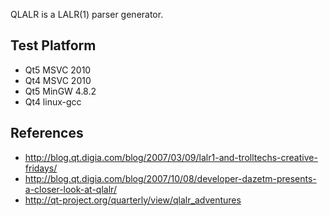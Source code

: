 QLALR is a LALR(1) parser generator.

## Test Platform

* Qt5 MSVC 2010
* Qt4 MSVC 2010
* Qt5 MinGW 4.8.2
* Qt4 linux-gcc

## References

* http://blog.qt.digia.com/blog/2007/03/09/lalr1-and-trolltechs-creative-fridays/
* http://blog.qt.digia.com/blog/2007/10/08/developer-dazetm-presents-a-closer-look-at-qlalr/
* http://qt-project.org/quarterly/view/qlalr_adventures
